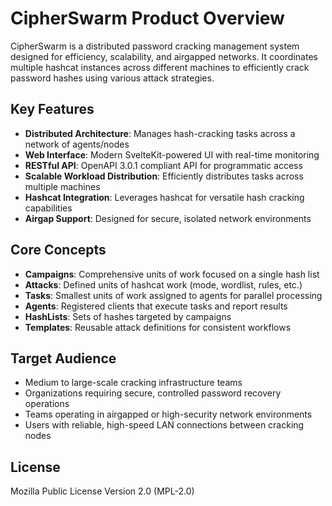 # CipherSwarm Product Overview

CipherSwarm is a distributed password cracking management system designed for efficiency, scalability, and airgapped networks. It coordinates multiple hashcat instances across different machines to efficiently crack password hashes using various attack strategies.

## Key Features

- **Distributed Architecture**: Manages hash-cracking tasks across a network of agents/nodes
- **Web Interface**: Modern SvelteKit-powered UI with real-time monitoring
- **RESTful API**: OpenAPI 3.0.1 compliant API for programmatic access
- **Scalable Workload Distribution**: Efficiently distributes tasks across multiple machines
- **Hashcat Integration**: Leverages hashcat for versatile hash cracking capabilities
- **Airgap Support**: Designed for secure, isolated network environments

## Core Concepts

- **Campaigns**: Comprehensive units of work focused on a single hash list
- **Attacks**: Defined units of hashcat work (mode, wordlist, rules, etc.)
- **Tasks**: Smallest units of work assigned to agents for parallel processing
- **Agents**: Registered clients that execute tasks and report results
- **HashLists**: Sets of hashes targeted by campaigns
- **Templates**: Reusable attack definitions for consistent workflows

## Target Audience

- Medium to large-scale cracking infrastructure teams
- Organizations requiring secure, controlled password recovery operations
- Teams operating in airgapped or high-security network environments
- Users with reliable, high-speed LAN connections between cracking nodes

## License

Mozilla Public License Version 2.0 (MPL-2.0)
